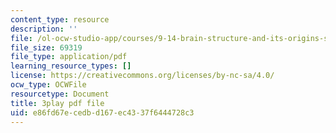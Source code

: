 ```yaml
---
content_type: resource
description: ''
file: /ol-ocw-studio-app/courses/9-14-brain-structure-and-its-origins-spring-2014/e86fd67ecedbd167ec4337f6444728c3_555115.pdf
file_size: 69319
file_type: application/pdf
learning_resource_types: []
license: https://creativecommons.org/licenses/by-nc-sa/4.0/
ocw_type: OCWFile
resourcetype: Document
title: 3play pdf file
uid: e86fd67e-cedb-d167-ec43-37f6444728c3
---
```

